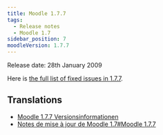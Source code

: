 ```yaml
---
title: Moodle 1.7.7
tags:
  - Release notes
  - Moodle 1.7
sidebar_position: 7
moodleVersion: 1.7.7
---
```

Release date: 28th January 2009

Here is [the full list of fixed issues in 1.7.7](http://moodle.atlassian.net/browse/MDL/fixforversion/10315).

## Translations

- [Moodle 1.7.7 Versionsinformationen](https://docs.moodle.org/de/Moodle_1.7.7_Versionsinformationen)
- [Notes de mise à jour de Moodle 1.7#Moodle 1.7.7](https://docs.moodle.org/fr/Notes_de_mise_à_jour_de_Moodle_1.7#Moodle_1.7.7)
